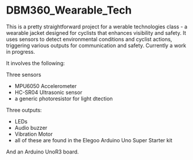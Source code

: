 # DBM360_Wearable_Tech

This is a pretty straightforward project for a werable technologies class - a wearable jacket designed for cyclists that enhances 
visibility and safety. It uses sensors to detect environmental conditions and cyclist actions, triggering various outputs for 
communication and safety. Currently a work in progress.

It involves the following:

Three sensors
  - MPU6050 Accelerometer
  - HC-SR04 Ultrasonic sensor
  - a generic photoresistor for light dtection

Three outputs:
  - LEDs
  - Audio buzzer
  - Vibration Motor
  - all of these are found in the Elegoo Arduino Uno Super Starter kit

And an Arduino UnoR3 board.
